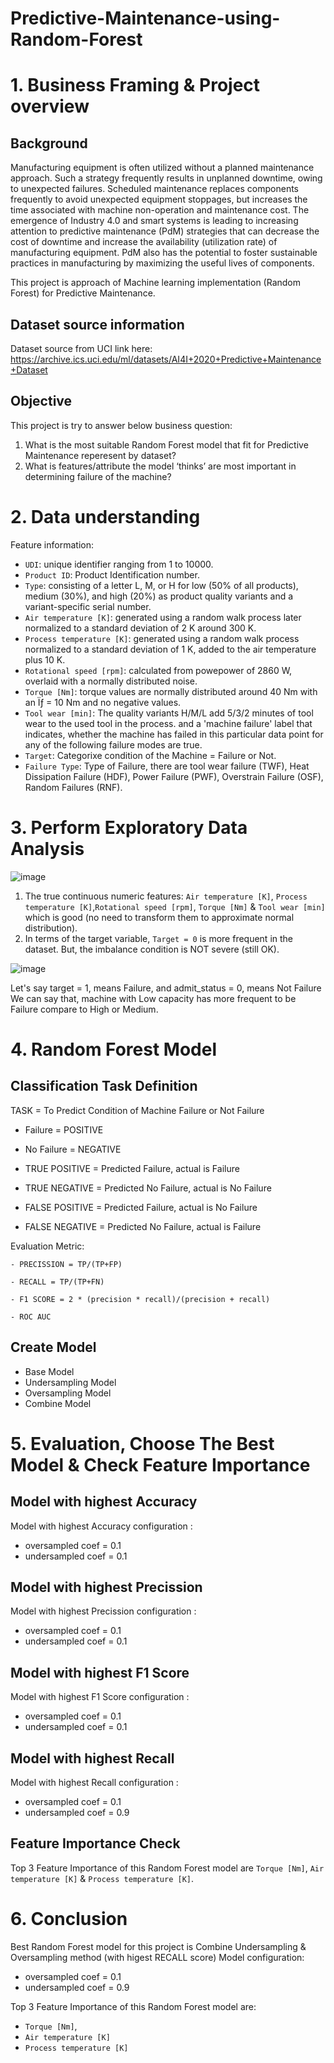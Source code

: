 # Predictive-Maintenance-using-Random-Forest

# 1. Business Framing & Project overview

## Background
Manufacturing equipment is often utilized without a planned maintenance approach. Such a strategy frequently results in unplanned downtime, owing to unexpected failures. Scheduled maintenance replaces components frequently to avoid unexpected equipment stoppages, but increases the time associated with machine non-operation and maintenance cost. The emergence of Industry 4.0 and smart systems is leading to increasing attention to predictive maintenance (PdM) strategies that can decrease the cost of downtime and increase the availability (utilization rate) of manufacturing equipment. PdM also has the potential to foster sustainable practices in manufacturing by maximizing the useful lives of components.

This project is approach of Machine learning implementation (Random Forest) for Predictive Maintenance.

## Dataset source information
Dataset source from UCI link here: https://archive.ics.uci.edu/ml/datasets/AI4I+2020+Predictive+Maintenance+Dataset

## Objective
This project is try to answer below business question:
1. What is the most suitable Random Forest model that fit for Predictive Maintenance reperesent by dataset?
2. What is features/attribute the model ‘thinks’ are most important in determining failure of the machine?

# 2. Data understanding

Feature information:
*   `UDI`: unique identifier ranging from 1 to 10000.
*   `Product ID`: Product Identification number.
*   `Type`: consisting of a letter L, M, or H for low (50% of all products), medium (30%), and high (20%) as product quality variants and a variant-specific serial number.
*   `Air temperature [K]`: generated using a random walk process later normalized to a standard deviation of 2 K around 300 K.
*   `Process temperature [K]`: generated using a random walk process normalized to a standard deviation of 1 K, added to the air temperature plus 10 K.
*   `Rotational speed [rpm]`: calculated from powepower of 2860 W, overlaid with a normally distributed noise.
*   `Torque [Nm]`: torque values are normally distributed around 40 Nm with an Ïƒ = 10 Nm and no negative values.
*   `Tool wear [min]`: The quality variants H/M/L add 5/3/2 minutes of tool wear to the used tool in the process. and a 'machine failure' label that indicates, whether the machine has failed in this particular data point for any of the following failure modes are true.
*   `Target`: Categorixe condition of the Machine = Failure or Not.
*   `Failure Type`: Type of Failure, there are tool wear failure (TWF), Heat Dissipation Failure (HDF), Power Failure (PWF), Overstrain Failure (OSF), Random Failures (RNF).


# 3. Perform Exploratory Data Analysis
![image](https://user-images.githubusercontent.com/114860846/195148626-0bc35828-a389-4d7e-a23a-1a062a38e607.png)

1. The true continuous numeric features: `Air temperature [K]`, `Process temperature [K]`,`Rotational speed [rpm]`, `Torque [Nm]` & `Tool wear [min]` which  is good (no need to transform them to approximate normal distribution).
2. In terms of the target variable, `Target = 0` is more frequent in the dataset. But, the imbalance condition is NOT severe (still OK).

![image](https://user-images.githubusercontent.com/114860846/195148793-b9de98ba-d69d-4825-8b6f-09e39c1476f0.png)

Let's say target = 1, means Failure, and admit_status = 0, means Not Failure
We can say that, machine with Low capacity has more frequent to be Failure compare to High or Medium.


# 4. Random Forest Model 

## Classification Task Definition
TASK = To Predict Condition of Machine Failure or Not Failure

*   Failure = POSITIVE
*   No Failure =  NEGATIVE

*   TRUE POSITIVE = Predicted Failure, actual is Failure
*   TRUE NEGATIVE = Predicted No Failure, actual is No Failure
*   FALSE POSITIVE = Predicted Failure, actual is No Failure
*   FALSE NEGATIVE = Predicted No Failure, actual is Failure

Evaluation Metric:

    - PRECISSION = TP/(TP+FP)

    - RECALL = TP/(TP+FN)

    - F1 SCORE = 2 * (precision * recall)/(precision + recall)

    - ROC AUC
    
 ## Create  Model
 - Base Model
 - Undersampling Model
 - Oversampling Model
 - Combine Model
 
# 5. Evaluation, Choose The Best Model & Check Feature Importance

## Model with highest Accuracy
Model with highest Accuracy configuration : 
*   oversampled coef = 0.1
*   undersampled coef = 0.1

## Model with highest Precission
Model with highest Precission configuration : 
*   oversampled coef = 0.1
*   undersampled coef = 0.1

## Model with highest F1 Score
Model with highest F1 Score configuration : 
*   oversampled coef = 0.1
*   undersampled coef = 0.1

## Model with highest Recall
Model with highest Recall configuration : 
*   oversampled coef = 0.1
*   undersampled coef = 0.9

## Feature Importance Check
Top 3 Feature Importance of this Random Forest model are `Torque [Nm]`, `Air temperature [K]` & `Process temperature [K]`.


# 6. Conclusion
Best Random Forest model for this project is Combine Undersampling & Oversampling method (with higest RECALL score)
Model configuration: 
*   oversampled coef = 0.1
*   undersampled coef = 0.9  

Top 3 Feature Importance of this Random Forest model are:
- `Torque [Nm]`, 
- `Air temperature [K]`  
- `Process temperature [K]`

